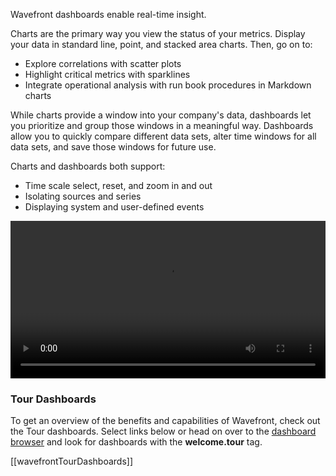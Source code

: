 <div class="container-fluid">
<div class="row">
<p class="lead">Wavefront dashboards enable real-time insight.</p>
</div>
<div class="row">
<div class="col-sm-12 col-md-6">
<p>Charts are the primary way you view the status of your metrics. Display your data in standard line, point, and stacked area charts. Then, go on to:</p>
<ul>
<li>Explore correlations with scatter plots</li>
<li>Highlight critical metrics with sparklines</li>
<li>Integrate operational analysis with run book procedures in Markdown charts</li>
</ul>

<p>While charts provide a window into your company's data, dashboards let you prioritize and group those windows in a meaningful way. Dashboards allow you to quickly compare different data sets, alter time windows for all data sets, and save those windows for future use.</p>

<p>Charts and dashboards both support:</p>
<ul>
<li>Time scale select, reset, and zoom in and out</li>
<li>Isolating sources and series</li>
<li>Displaying system and user-defined events</li>
</ul>

</div>
<div class="col-sm-12 col-md-6"> 
<video width="100%" controls autoplay loop><source src="images/onboarding-dashboards.mp4" type="video/mp4">Your browser does not support HTML5 video.</video>
</div>
</div>
</div>

### Tour Dashboards

To get an overview of the benefits and capabilities of Wavefront, check out the Tour dashboards. Select links below or head on over to the [dashboard browser](/dashboards) and look for dashboards with the **welcome.tour** tag.

[[wavefrontTourDashboards]]

